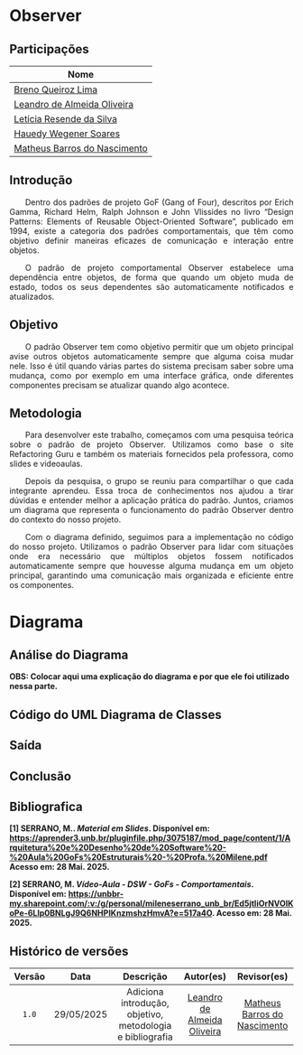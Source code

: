 # Observer

## Participações

| Nome                                 |
|--------------------------------------|
| [Breno Queiroz Lima](https://github.com/brenob6)|
| [Leandro de Almeida Oliveira](https://github.com/leomitx10)   |
| [Letícia Resende da Silva](https://github.com/LeticiaResende23) |
| [Hauedy Wegener Soares](https://github.com/HauedyWS) |
| [Matheus Barros do Nascimento](https://github.com/Ninja-Haiyai) |

## Introdução

<p align="justify"> &emsp;&emsp;Dentro dos padrões de projeto GoF (Gang of Four), descritos por Erich Gamma, Richard Helm, Ralph Johnson e John Vlissides no livro “Design Patterns: Elements of Reusable Object-Oriented Software”, publicado em 1994, existe a categoria dos padrões comportamentais, que têm como objetivo definir maneiras eficazes de comunicação e interação entre objetos.</p>

<p align="justify"> &emsp;&emsp;O padrão de projeto comportamental Observer estabelece uma dependência entre objetos, de forma que quando um objeto muda de estado, todos os seus dependentes são automaticamente notificados e atualizados.</p>

## Objetivo

<p align="justify"> &emsp;&emsp;O padrão Observer tem como objetivo permitir que um objeto principal avise outros objetos automaticamente sempre que alguma coisa mudar nele. Isso é útil quando várias partes do sistema precisam saber sobre uma mudança, como por exemplo em uma interface gráfica, onde diferentes componentes precisam se atualizar quando algo acontece.</p>

## Metodologia

<p align="justify">&emsp;&emsp;Para desenvolver este trabalho, começamos com uma pesquisa teórica sobre o padrão de projeto Observer. Utilizamos como base o site Refactoring Guru e também os materiais fornecidos pela professora, como slides e videoaulas.</p> 
<p align="justify">&emsp;&emsp;Depois da pesquisa, o grupo se reuniu para compartilhar o que cada integrante aprendeu. Essa troca de conhecimentos nos ajudou a tirar dúvidas e entender melhor a aplicação prática do padrão. Juntos, criamos um diagrama que representa o funcionamento do padrão Observer dentro do contexto do nosso projeto.</p> 
<p align="justify">&emsp;&emsp;Com o diagrama definido, seguimos para a implementação no código do nosso projeto. Utilizamos o padrão Observer para lidar com situações onde era necessário que múltiplos objetos fossem notificados automaticamente sempre que houvesse alguma mudança em um objeto principal, garantindo uma comunicação mais organizada e eficiente entre os componentes.</p>

# Diagrama

## Análise do Diagrama

<b>OBS: Colocar aqui uma explicação do diagrama e por que ele foi utilizado nessa parte.<b>


## Código do UML Diagrama de Classes


## Saída


## Conclusão


## Bibliografica

[1] **SERRANO, M.**. *Material em Slides*. Disponível em: <https://aprender3.unb.br/pluginfile.php/3075187/mod_page/content/1/Arquitetura%20e%20Desenho%20de%20Software%20-%20Aula%20GoFs%20Estruturais%20-%20Profa.%20Milene.pdf>  Acesso em: 28 Mai. 2025.

[2] **SERRANO, M.** *Vídeo-Aula - DSW - GoFs - Comportamentais*. Disponível em: <https://unbbr-my.sharepoint.com/:v:/g/personal/mileneserrano_unb_br/Ed5jtliOrNVOlKoPe-6Llp0BNLgJ9Q6NHPIKnzmshzHmvA?e=517a4O>. Acesso em: 28 Mai. 2025.

## Histórico de versões

| Versão |    Data    |                       Descrição                       |                       Autor(es)                        |                      Revisor(es)                       |
| :----: | :--------: | :---------------------------------------------------: | :----------------------------------------------------: | :----------------------------------------------------: |
| `1.0`  | 29/05/2025 | Adiciona introdução, objetivo, metodologia e bibliografia | [Leandro de Almeida Oliveira](https://github.com/leomitx10) | [Matheus Barros do Nascimento](https://github.com/Ninja-Haiyai) |